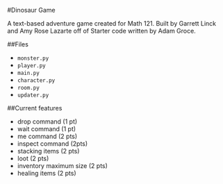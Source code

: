 #Dinosaur Game

A text-based adventure game created for Math 121. Built by Garrett Linck and Amy Rose Lazarte off of Starter code written by Adam Groce. 

##Files
- `monster.py`
- `player.py`
- `main.py`
- `character.py`
- `room.py`
- `updater.py`

##Current features
- drop command (1 pt)
- wait command (1 pt)
- me command (2 pts)
- inspect command (2pts)
- stacking items (2 pts)
- loot (2 pts)
- inventory maximum size (2 pts)
- healing items (2 pts)

